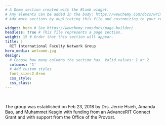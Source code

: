 ```yaml
---
# A Demo section created with the Blank widget.
# Any elements can be added in the body: https://wowchemy.com/docs/writing-markdown-latex/
# Add more sections by duplicating this file and customizing to your requirements.

widget: hero # See https://wowchemy.com/docs/page-builder/
headless: true # This file represents a page section.
weight: 15 # Order that this section will appear.
title: |
  RIT International Faculty Network Group
hero_media: welcome.jpg
design:
  # Choose how many columns the section has. Valid values: 1 or 2.
  columns: '1'
  # Add custom styles
  font_size:2.0rem
  css_style:
  css_class:
---
```


<br>

The group was established on Feb 23,
2018 by Drs. Jerrie Hsieh,
Amanda Bao, and Muhammet
Kesgin with funding from an
AdvanceRIT Connect Grant and
with support from the Office of
the Provost.
